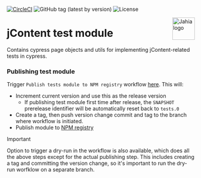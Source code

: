 [![CircleCI](https://circleci.com/gh/Jahia/jcontent/tree/master.svg?style=svg)](https://circleci.com/gh/Jahia/jcontent/tree/master)
![GitHub tag (latest by version)](https://img.shields.io/github/v/tag/Jahia/jContent?sort=semver)
![License](https://img.shields.io/github/license/jahia/jcontent)

<a href="https://www.jahia.com/">
    <img src="https://www.jahia.com/modules/jahiacom-templates/images/jahia-3x.png" alt="Jahia logo" title="Jahia" align="right" height="60" />
</a>

# jContent test module

Contains cypress page objects and utils for implementing jContent-related tests in cypress.

### Publishing test module

Trigger `Publish tests module to NPM registry` workflow [here](https://github.com/Jahia/jcontent/actions/workflows/release-tests-module.ymlhttps:/). This will:

- Increment current version and use this as the release version
  - If publishing test module first time after release, the `SNAPSHOT` prerelease identifier will be automatically reset back to `tests.0`
- Create a tag, then push version change commit and tag to the branch where workflow is initiated.
- Publish module to [NPM registry](https://www.npmjs.com/package/@jahia/jcontent-cypress)

> [!IMPORTANT]
> Option to trigger a dry-run in the workflow is also available, which does all the above steps except for the actual publishing step. This includes creating a tag and committing the version change, so it's important to run the dry-run worfklow on a separate branch.
